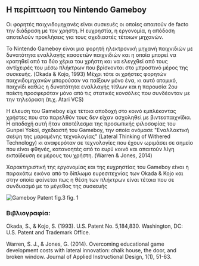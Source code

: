 
## Η περίπτωση του Nintendo Gameboy

Οι φορητές παιχνιδομηχανές είναι συσκευές οι οποίες απαιτούν de facto την διάδραση με τον χρήστη. Η ευχρηστία, η εργονομία, η απόδοση αποτελούν προκλήσεις για τους σχεδιαστές τέτοιων μηχανών.

Το Nintendo Gameboy είναι μια φορητή ηλεκτρονική μηχανή παιχνιδιών με δυνατότητα εναλλαγής κασσετών παιχνιδιών και η οποία μπορεί να κρατηθεί από τα δύο χέρια του χρήστη και να ελεγχθεί από τους αντίχειρές του μέσω πλήκτρων που βρίσκονται στο μπροστινό μέρος της συσκευής. (Okada & Kojo, 1993)
Μέχρι τότε  oι χρήστες φορητών παιχνιδομηχανών μπορούσαν να παίξουν μόνο ένα, κι αυτό ατομικό, παιχνίδι καθώς η δυνατότητα εναλλαγής τίτλων και η παρουσία 2ου παίκτη προσφερόταν μόνο από τις στατικές κονσόλες που συνδέονταν με την τηλεόραση (π.χ. Atari VCS)

Η έλευση του Gameboy είχε τέτοια αποδοχή στο κοινό εμπλέκοντας χρήστες που στο παρελθόν τους δεν είχαν ασχοληθεί με βιντεοπαιχνίδια. Η αποδοχή αυτή ήταν αποτέλεσμα της προσωπικής φιλοσοφίας του Gunpei Yokoi, σχεδιαστή του Gameboy,  την οποία ονόμασε "Εναλλακτική σκέψη της μαραμένης τεχνολογίας" (Lateral Thinking of Withered Technology) κι αναφερόταν σε τεχνολογίες που έχουν ωριμάσει σε σημείο που είναι φθηνές, κατανοητές από το ευρύ κοινό και απαιτούν λίγη εκπαίδευση εκ μέρους του χρήστη. (Warren & Jones, 2014)

Χαρακτηριστική της εργονομίας και της ευχρηστίας του Gameboy είναι η παρακάτω εικόνα από το δίπλωμα ευρεσιτεχνίας των Okada & Kojo και στην οποία φαίνεται πως η θέση των πλήκτρων είναι τέτοια που σε συνδυασμό με το μέγεθος της συσκευής 

<img src="/images/joystick.jpg" alt="Gameboy Patent fig.3"> fig. 1



### Βιβλιογραφία:

Okada, S., & Kojo, S. (1993). U.S. Patent No. 5,184,830. Washington, DC: U.S. Patent and Trademark Office.

Warren, S. J., & Jones, G. (2014). Overcoming educational game development costs with lateral innovation: chalk house, the door, and broken window. Journal of Applied Instructional Design, 1(1), 51-63.
